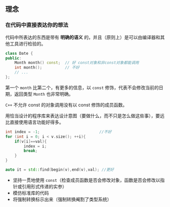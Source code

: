 ## 理念

### 在代码中直接表达你的想法

代码中所表达的东西是带有 **明确的语义** 的，并且（原则上）是可以由编译器和其他工具进行检验的。

```C++
class Date {
public:
    Month month() const;  // 好 const对象和非const对象都能调用
    int month();          // 不好
    // ...
};
```

第一个 `month` 比第二个，有更多的信息，以 `const` 修饰，代表不会修改当前的日期，返回类型 `Month` 也非常明确。

`C++` 不允许 const 的对象调用没有以 const 修饰的成员函数。

用恰当设计的程序库来表达设计意图（要做什么，而不只是怎么做这些事），要远比直接使用语言功能好得多。

```C++
int index = -1;                          //不好
for (int i = 0; i < v.size(); ++i){
    if(v[i]==val){
        index = i;
        break;
    }
}

auto it = std::find(begin(v),end(v),val); //更好
```

* 坚持一贯地使用 `const`（检查成员函数是否会修改对象，函数是否会修改以指针或引用形式传递的实参）
* 模仿标准库的代码
* 将强制转换标示出来（强制转换阉割了类型系统）